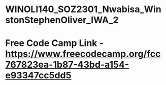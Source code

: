 # WINOLI140_SOZ2301_Nwabisa_WinstonStephenOliver_IWA_2

# Free Code Camp Link - https://www.freecodecamp.org/fcc767823ea-1b87-43bd-a154-e93347cc5dd5
